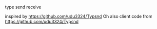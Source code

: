 type send receive 

inspired by https://github.com/udu3324/Typsnd
Oh also client code from  https://github.com/udu3324/Typsnd
